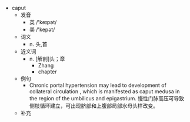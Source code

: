 - caput
  - 发音
    - 英 /'keɪpət/
    - 美 /'kepət/
  - 词义
    - n. 头,首
  - 近义词
    - n. [解剖]头；章
      - Zhang
      - chapter
  - 例句
    - Chronic portal hypertension may lead to development of collateral circulation , which is manifested as caput medusa in the region of the umbilicus and epigastrium. 慢性门脉高压可导致侧枝循环建立，可出现脐部和上腹部局部水母头样改变。
  - 补充